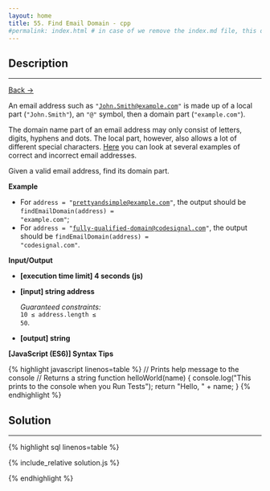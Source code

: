 ```yaml
---
layout: home
title: 55. Find Email Domain - cpp
#permalink: index.html # in case of we remove the index.md file, this doc will be the index page
---
```


<div class="row">
<div class="columnStmt" markdown="1">

## Description
---

[Back -> ](../README.md)

An email address such as <code>"John.Smith@example.com"</code> is made up of a local part (<code>"John.Smith"</code>), an <code>"@"</code> symbol, then a domain part (<code>"example.com"</code>).

The domain name part of an email address may only consist of letters, digits, hyphens and dots. The local part, however, also allows a lot of different special characters. [Here](https://en.wikipedia.org/wiki/Email_address#Examples) you can look at several examples of correct and incorrect email addresses.

Given a valid email address, find its domain part.

**Example**

- For <code>address = "prettyandsimple@example.com"</code>, the output should be
  <code>findEmailDomain(address) = "example.com"</code>;
- For <code>address = "fully-qualified-domain@codesignal.com"</code>, the output should be
  <code>findEmailDomain(address) = "codesignal.com"</code>.

**Input/Output**

- **[execution time limit] 4 seconds (js)**

- **[input] string address**

  _Guaranteed constraints:_<br>
  <code>10 ≤ address.length ≤ 50</code>.

- **[output] string**

**[JavaScript (ES6)] Syntax Tips**

{% highlight javascript linenos=table %}
// Prints help message to the console
// Returns a string
function helloWorld(name) {
console.log("This prints to the console when you Run Tests");
return "Hello, " + name;
}
{% endhighlight %}

</div>
<div class="columnSol" markdown="1">

## Solution

---

{% highlight sql linenos=table %}

{% include_relative solution.js %}

{% endhighlight %}

</div>
</div>

